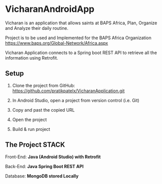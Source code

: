 # VicharanAndroidApp

Vicharan is an application that allows saints at BAPS Africa, Plan, Organize and Analyze their daily routine.

Project is to be used and Implemented for the BAPS Africa Organization https://www.baps.org/Global-Network/Africa.aspx

Vicharan Application connects to a Spring boot REST API to retrieve all the information using Retrofit.

## Setup

1. Clone the project from GitHub: https://github.com/pratikpatelx/VicharanApplication.git

1. In Android Studio, open a project from version control (i.e. Git)
1. Copy and past the copied URL
1. Open the project
1. Build & run project

## The Project STACK

Front-End: **Java (Android Studio) with Retrofit**

Back-End: **Java Spring Boot REST API**

Database: **MongoDB stored Locally**
